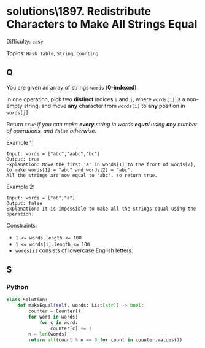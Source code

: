 # solutions\1897. Redistribute Characters to Make All Strings Equal

Difficulty: `easy`

Topics: `Hash Table`, `String`, `Counting`

## Q

You are given an array of strings `words` (**0-indexed**).

In one operation, pick two **distinct** indices `i` and `j`, where `words[i]` is a non-empty string, and move **any** character from `words[i]` to **any** position in `words[j]`.

Return _`true` if you can make **every** string in words **equal** using **any** number of operations, and `false` otherwise_.

Example 1:

```
Input: words = ["abc","aabc","bc"]
Output: true
Explanation: Move the first 'a' in words[1] to the front of words[2],
to make words[1] = "abc" and words[2] = "abc".
All the strings are now equal to "abc", so return true.
```

Example 2:

```
Input: words = ["ab","a"]
Output: false
Explanation: It is impossible to make all the strings equal using the operation.
```

Constraints:

- `1 <= words.length <= 100`
- `1 <= words[i].length <= 100`
- `words[i]` consists of lowercase English letters.

## S

### Python

```python
class Solution:
    def makeEqual(self, words: List[str]) -> bool:
        counter = Counter()
        for word in words:
            for c in word:
                counter[c] += 1
        n = len(words)
        return all(count % n == 0 for count in counter.values())
```
